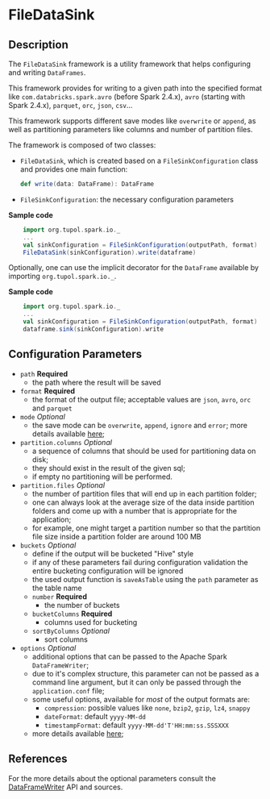 # FileDataSink


## Description

The `FileDataSink` framework is a utility framework that helps configuring and writing `DataFrames`.

This framework provides for writing to a given path into the specified format like 
`com.databricks.spark.avro` (before Spark 2.4.x), `avro` (starting with Spark 2.4.x), 
`parquet`, `orc`, `json`, `csv`...

This framework supports different save modes like `overwrite` or `append`, as well as partitioning parameters like
columns and number of partition files.

The framework is composed of two classes:
- `FileDataSink`, which is created based on a `FileSinkConfiguration` class and provides one main function:
    ```scala
    def write(data: DataFrame): DataFrame
    ```
- `FileSinkConfiguration`: the necessary configuration parameters

**Sample code**
```scala
    import org.tupol.spark.io._
    ...
    val sinkConfiguration = FileSinkConfiguration(outputPath, format)
    FileDataSink(sinkConfiguration).write(dataframe)
```

Optionally, one can use the implicit decorator for the `DataFrame` available by importing `org.tupol.spark.io._`.

**Sample code**
```scala
    import org.tupol.spark.io._
    ...
    val sinkConfiguration = FileSinkConfiguration(outputPath, format)
    dataframe.sink(sinkConfiguration).write
```


## Configuration Parameters

- `path` **Required**
  - the path where the result will be saved
- `format` **Required**
  - the format of the output file; acceptable values are `json`, `avro`, `orc` and `parquet`
- `mode` *Optional*
  - the save mode can be `overwrite`, `append`, `ignore` and `error`; more details available
  [here](https://spark.apache.org/docs/2.3.1/api/scala/#org.apache.spark.sql.DataFrameWriter);
- `partition.columns` *Optional*
  - a sequence of columns that should be used for partitioning data on disk;
  - they should exist in the result of the given sql;
  - if empty no partitioning will be performed.
- `partition.files` *Optional*
  - the number of partition files that will end up in each partition folder;
  - one can always look at the average size of the data inside partition folders and come up 
    with a number that is appropriate for the application;
  - for example, one might target a partition number so that the partition file size inside a
    partition folder are around 100 MB
- `buckets` *Optional*
  - define if the output will be bucketed "Hive" style
  - if any of these parameters fail during configuration validation the entire bucketing 
    configuration will be ignored
  - the used output function is `saveAsTable` using the `path` parameter as the table name
  - `number` **Required** 
    - the number of buckets
  - `bucketColumns` **Required** 
    - columns used for bucketing
  - `sortByColumns` *Optional*
    - sort columns
- `options` *Optional*
  - additional options that can be passed to the Apache Spark `DataFrameWriter`;
  - due to it's complex structure, this parameter can not be passed as a command line argument, but it can only be
    passed through the `application.conf` file;
  - some useful options, available for *most* of the output formats are:
    - `compression`:  possible values like `none`, `bzip2`, `gzip`, `lz4`, `snappy`
    - `dateFormat`: default `yyyy-MM-dd`
    - `timestampFormat`: default `yyyy-MM-dd'T'HH:mm:ss.SSSXXX`
  - more details available [here](https://spark.apache.org/docs/2.3.1/api/scala/#org.apache.spark.sql.DataFrameWriter);


## References

For the more details about the optional parameters consult the
[DataFrameWriter](https://spark.apache.org/docs/2.3.2/api/scala/index.html?org/apache/spark/sql/package-tree.html#org.apache.spark.sql.DataFrameWriter)
API and sources.
